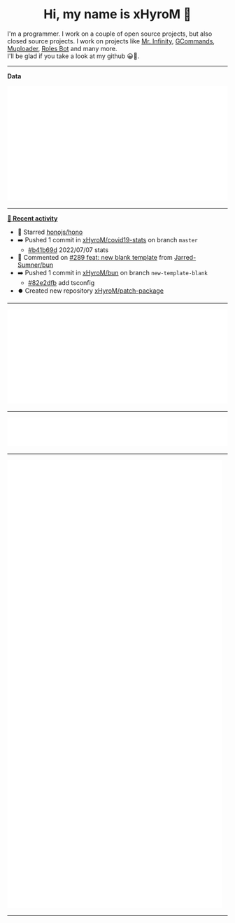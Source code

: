 <p align="center">
    <!-- <img src="https://avatars.githubusercontent.com/u/56601352" width="192" alt="hyro's pfp" /> -->
    <h1 align="center">Hi, my name is xHyroM 👋</h1>
</p>

I'm a programmer. I work on a couple of open source projects, but also closed source projects. I work on projects like [Mr. Infinity](https://discord.com/oauth2/authorize?client_id=720321585625694239&scope=bot%20applications.commands&permissions=8&redirect_uri=https://blobs.gq/imanager&prompt=consent&response_type=code), [GCommands](https://github.com/Garlic-Team/GCommands), [Muploader](https://github.com/xHyroM/Muploder), [Roles Bot](https://github.com/xHyroM/roles-bot) and many more.  
I'll be glad if you take a look at my github 😀👀.

___
**Data**

<img src="https://github.com/xHyroM/xHyroM/blob/master/.cache/base.svg">

___

**[📰 Recent activity](https://github.com/xHyroM)**
* 🌟 Starred [honojs/hono](https://github.com/honojs/hono)
* ➡️ Pushed 1 commit in [xHyroM/covid19-stats](https://github.com/xHyroM/covid19-stats) on branch `master`
  * [#b41b69d](https://github.com/xHyroM/covid19-stats/commit/b41b69d) 2022/07/07 stats
* 💬 Commented on [#289 feat: new blank template](https://github.com/Jarred-Sumner/bun/issues/289) from [Jarred-Sumner/bun](https://github.com/Jarred-Sumner/bun)
* ➡️ Pushed 1 commit in [xHyroM/bun](https://github.com/xHyroM/bun) on branch `new-template-blank`
  * [#82e2dfb](https://github.com/xHyroM/bun/commit/82e2dfb) add tsconfig
* ⏺️ Created new repository  [xHyroM/patch-package](https://github.com/xHyroM/patch-package)


___

<img src="https://github.com/xHyroM/xHyroM/blob/master/.cache/isocalendar.svg">

___

<img src="https://github.com/xHyroM/xHyroM/blob/master/.cache/languages.svg">

___

<img src="https://github.com/xHyroM/xHyroM/blob/master/.cache/achievements.svg">

___
